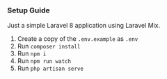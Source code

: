 ### Setup Guide

Just a simple Laravel 8 application using Laravel Mix. 

1. Create a copy of the `.env.example` as `.env`
1. Run `composer install`
1. Run `npm i`
1. Run `npm run watch`
1. Run `php artisan serve`
